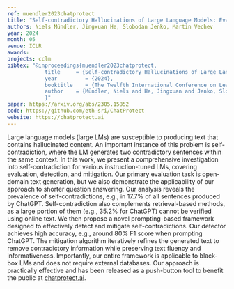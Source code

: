 ```yaml
---
ref: muendler2023chatprotect
title: "Self-contradictory Hallucinations of Large Language Models: Evaluation, Detection and Mitigation"
authors: Niels Mündler, Jingxuan He, Slobodan Jenko, Martin Vechev
year: 2024
month: 05
venue: ICLR
awards: 
projects: cclm
bibtex: "@inproceedings{muendler2023chatprotect,
			title     = {Self-contradictory Hallucinations of Large Language Models: Evaluation, Detection and Mitigation},
			year         = {2024},
			booktitle    = {The Twelfth International Conference on Learning Representations}'
			author    = {Mündler, Niels and He, Jingxuan and Jenko, Slobodan and Vechev, Martin},
			}"
paper: https://arxiv.org/abs/2305.15852
code: https://github.com/eth-sri/ChatProtect
website: https://chatprotect.ai
---
```


Large language models (large LMs) are susceptible to producing text that contains hallucinated content. An important instance of this problem is self-contradiction, where the LM generates two contradictory sentences within the same context. In this work, we present a comprehensive investigation into self-contradiction for various instruction-tuned LMs, covering evaluation, detection, and mitigation. Our primary evaluation task is open-domain text generation, but we also demonstrate the applicability of our approach to shorter question answering. Our analysis reveals the prevalence of self-contradictions, e.g., in 17.7% of all sentences produced by ChatGPT. Self-contradiction also complements retrieval-based methods, as a large portion of them (e.g., 35.2% for ChatGPT) cannot be verified using online text. We then propose a novel prompting-based framework designed to effectively detect and mitigate self-contradictions. Our detector achieves high accuracy, e.g., around 80% F1 score when prompting ChatGPT. The mitigation algorithm iteratively refines the generated text to remove contradictory information while preserving text fluency and informativeness. Importantly, our entire framework is applicable to black-box LMs and does not require external databases. Our approach is practically effective and has been released as a push-button tool to benefit the public at [chatprotect.ai](https://chatprotect.ai/).
